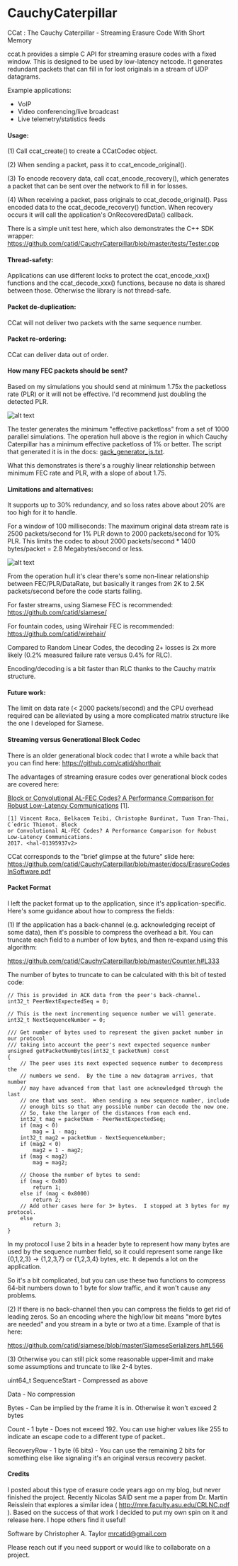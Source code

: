 # CauchyCaterpillar
CCat : The Cauchy Caterpillar - Streaming Erasure Code With Short Memory

ccat.h provides a simple C API for streaming erasure codes with a
fixed window.  This is designed to be used by low-latency netcode.
It generates redundant packets that can fill in for lost originals
in a stream of UDP datagrams.

Example applications:
* VoIP
* Video conferencing/live broadcast
* Live telemetry/statistics feeds

#### Usage:

(1) Call ccat_create() to create a CCatCodec object.

(2) When sending a packet, pass it to ccat_encode_original().

(3) To encode recovery data, call ccat_encode_recovery(), which generates
a packet that can be sent over the network to fill in for losses.

(4) When receiving a packet, pass originals to ccat_decode_original().
Pass encoded data to the ccat_decode_recovery() function.  When recovery
occurs it will call the application's OnRecoveredData() callback.

There is a simple unit test here, which also demonstrates the C++ SDK wrapper:
https://github.com/catid/CauchyCaterpillar/blob/master/tests/Tester.cpp

#### Thread-safety:

Applications can use different locks to protect the ccat_encode_xxx() functions
and the ccat_decode_xxx() functions, because no data is shared between those.
Otherwise the library is not thread-safe.

#### Packet de-duplication:

CCat will not deliver two packets with the same sequence number.

#### Packet re-ordering:

CCat can deliver data out of order.

#### How many FEC packets should be sent?

Based on my simulations you should send at minimum 1.75x the packetloss rate (PLR) or it will not be effective.  I'd recommend just doubling the detected PLR.

![alt text](https://github.com/catid/CauchyCaterpillar/raw/master/docs/gack_top_plr_fec.png "Operation hull for PLR versus FEC")

The tester generates the minimum "effective packetloss" from a set of 1000 parallel simulations.  The operation hull above is the region in which Cauchy Caterpillar has a minimum effective packetloss of 1% or better.  The script that generated it is in the docs: [gack_generator_js.txt](https://github.com/catid/CauchyCaterpillar/raw/master/docs/gack_generator_js.txt).

What this demonstrates is there's a roughly linear relationship between minimum FEC rate and PLR, with a slope of about 1.75.

#### Limitations and alternatives:

It supports up to 30% redundancy, and so loss rates above about 20% are too high for it to handle.

For a window of 100 milliseconds: The maximum original data stream rate is 2500 packets/second for 1% PLR down to 2000 packets/second for 10% PLR.  This limits the codec to about 2000 packets/second * 1400 bytes/packet = 2.8 Megabytes/second or less.

![alt text](https://github.com/catid/CauchyCaterpillar/raw/master/docs/gack_side_data_rate.png "Operation hull for Data Rate")

From the operation hull it's clear there's some non-linear relationship between FEC/PLR/DataRate, but basically it ranges from 2K to 2.5K packets/second before the code starts failing.

For faster streams, using Siamese FEC is recommended:
https://github.com/catid/siamese/

For fountain codes, using Wirehair FEC is recommended:
https://github.com/catid/wirehair/

Compared to Random Linear Codes, the decoding 2+ losses is 2x more likely
(0.2% measured failure rate versus 0.4% for RLC).

Encoding/decoding is a bit faster than RLC thanks to the Cauchy matrix structure.

#### Future work:

The limit on data rate (< 2000 packets/second) and the CPU overhead required can be alleviated by using a more complicated matrix structure like the one I developed for Siamese.

#### Streaming versus Generational Block Codec

There is an older generational block codec that I wrote a while back that you can find here:
https://github.com/catid/shorthair

The advantages of streaming erasure codes over generational block codes are covered here:

[Block or Convolutional AL-FEC Codes? A Performance
Comparison for Robust Low-Latency Communications](https://hal.inria.fr/hal-01395937v2/document) [1].

~~~
[1] Vincent Roca, Belkacem Teibi, Christophe Burdinat, Tuan Tran-Thai, C´edric Thienot. Block
or Convolutional AL-FEC Codes? A Performance Comparison for Robust Low-Latency Communications.
2017. <hal-01395937v2>
~~~

CCat corresponds to the "brief glimpse at the future" slide here:
https://github.com/catid/CauchyCaterpillar/blob/master/docs/ErasureCodesInSoftware.pdf

#### Packet Format

I left the packet format up to the application, since it's application-specific.  Here's some guidance about how to compress the fields:

(1) If the application has a back-channel (e.g. acknowledging receipt of some data), then it's possible to compress the overhead a bit. You can truncate each field to a number of low bytes, and then re-expand using this algorithm:

https://github.com/catid/CauchyCaterpillar/blob/master/Counter.h#L333

The number of bytes to truncate to can be calculated with this bit of tested code:

    // This is provided in ACK data from the peer's back-channel.
    int32_t PeerNextExpectedSeq = 0;
    
    // This is the next incrementing sequence number we will generate.
    int32_t NextSequenceNumber = 0;

    /// Get number of bytes used to represent the given packet number in our protocol
    /// taking into account the peer's next expected sequence number
    unsigned getPacketNumBytes(int32_t packetNum) const
    {
        // The peer uses its next expected sequence number to decompress the
        // numbers we send.  By the time a new datagram arrives, that number
        // may have advanced from that last one acknowledged through the last
        // one that was sent.  When sending a new sequence number, include
        // enough bits so that any possible number can decode the new one.
        // So, take the larger of the distances from each end.
        int32_t mag = packetNum - PeerNextExpectedSeq;
        if (mag < 0)
            mag = 1 - mag;
        int32_t mag2 = packetNum - NextSequenceNumber;
        if (mag2 < 0)
            mag2 = 1 - mag2;
        if (mag < mag2)
            mag = mag2;

        // Choose the number of bytes to send:
        if (mag < 0x80)
            return 1;
        else if (mag < 0x8000)
            return 2;
        // Add other cases here for 3+ bytes.  I stopped at 3 bytes for my protocol.
        else
            return 3;
    }

In my protocol I use 2 bits in a header byte to represent how many bytes are used by the sequence number field, so it could represent some range like {0,1,2,3} -> {1,2,3,7} or {1,2,3,4} bytes, etc.  It depends a lot on the application.

So it's a bit complicated, but you can use these two functions to compress 64-bit numbers down to 1 byte for slow traffic, and it won't cause any problems.

(2) If there is no back-channel then you can compress the fields to get rid of leading zeros. So an encoding where the high/low bit means "more bytes are needed" and you stream in a byte or two at a time. Example of that is here:

https://github.com/catid/siamese/blob/master/SiameseSerializers.h#L566

(3) Otherwise you can still pick some reasonable upper-limit and make some assumptions and truncate to like 2-4 bytes.

uint64_t SequenceStart - Compressed as above

Data - No compression

Bytes - Can be implied by the frame it is in. Otherwise it won't exceed 2 bytes

Count - 1 byte - Does not exceed 192. You can use higher values like 255 to indicate an escape code to a different type of packet..

RecoveryRow - 1 byte (6 bits) - You can use the remaining 2 bits for something else like signaling it's an original versus recovery packet.

#### Credits

I posted about this type of erasure code years ago on my blog, but never finished the project.  Recently Nicolas SAID sent me a paper from Dr. Martin Reisslein that explores a similar idea ( http://mre.faculty.asu.edu/CRLNC.pdf ).  Based on the success of that work I decided to put my own spin on it and release here.  I hope others find it useful!

Software by Christopher A. Taylor <mrcatid@gmail.com>

Please reach out if you need support or would like to collaborate on a project.
